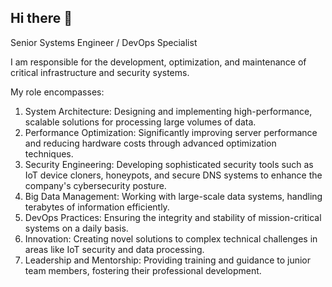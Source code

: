 ## Hi there 👋

Senior Systems Engineer / DevOps Specialist

I am responsible for the development, optimization, and maintenance of critical infrastructure and security systems.

My role encompasses:

1. System Architecture: Designing and implementing high-performance, scalable solutions for processing large volumes of data.
2. Performance Optimization: Significantly improving server performance and reducing hardware costs through advanced optimization techniques.
3. Security Engineering: Developing sophisticated security tools such as IoT device cloners, honeypots, and secure DNS systems to enhance the company's cybersecurity posture.
4. Big Data Management: Working with large-scale data systems, handling terabytes of information efficiently.
5. DevOps Practices: Ensuring the integrity and stability of mission-critical systems on a daily basis.
6. Innovation: Creating novel solutions to complex technical challenges in areas like IoT security and data processing.
7. Leadership and Mentorship: Providing training and guidance to junior team members, fostering their professional development.

<!--
**IQooLogic/IQooLogic** is a ✨ _special_ ✨ repository because its `README.md` (this file) appears on your GitHub profile.

Here are some ideas to get you started:

- 🔭 I’m currently working on ...
- 🌱 I’m currently learning ...
- 👯 I’m looking to collaborate on ...
- 🤔 I’m looking for help with ...
- 💬 Ask me about ...
- 📫 How to reach me: ...
- 😄 Pronouns: ...
- ⚡ Fun fact: ...
-->
